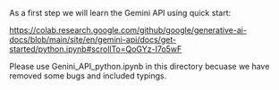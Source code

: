 As a first step we will learn the Gemini API using quick start:

https://colab.research.google.com/github/google/generative-ai-docs/blob/main/site/en/gemini-api/docs/get-started/python.ipynb#scrollTo=QoGYz-I7o5wF

Please use Genini_API_python.ipynb in this directory becuase we have removed some bugs and included typings.
